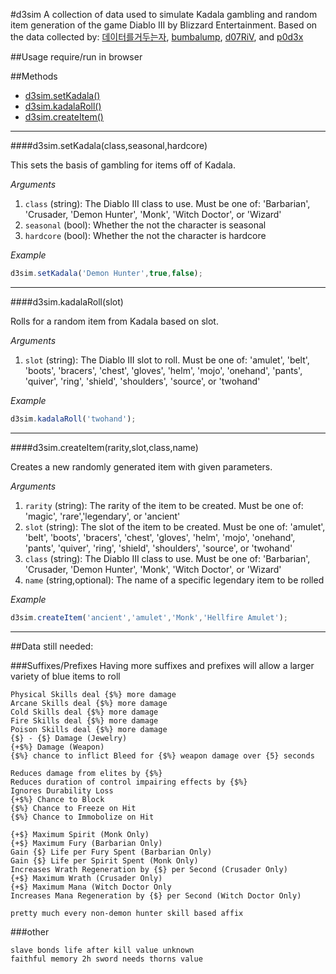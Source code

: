 #d3sim
A collection of data used to simulate Kadala gambling and random item generation of the game Diablo III by Blizzard Entertainment. Based on the data collected by:
[데이터를거두는자](https://docs.google.com/spreadsheets/d/1Ne3aqWO_UyE3yQhtbBPm1BcoRK3OsNMwwmDTbYLefzY/edit#gid=1902649360), [bumbalump](http://www.reddit.com/user/bumbalump), [d07RiV](http://www.reddit.com/user/d07RiV), and [p0d3x](http://www.reddit.com/user/p0d3x)


##Usage
require/run in browser


##Methods
* [d3sim.setKadala()](#d3simsetkadalaclassseasonalhardcore)
* [d3sim.kadalaRoll()](#d3simkadalarollslot)
* [d3sim.createItem()](#d3simcreateitemrarityclassname)

---

####d3sim.setKadala(class,seasonal,hardcore)

This sets the basis of gambling for items off of Kadala.

*Arguments*

1. `class` (string): The Diablo III class to use. Must be one of: 'Barbarian', 'Crusader, 'Demon Hunter', 'Monk', 'Witch Doctor', or 'Wizard'
2. `seasonal` (bool): Whether the not the character is seasonal
3. `hardcore` (bool): Whether the not the character is hardcore

*Example*

```javascript
d3sim.setKadala('Demon Hunter',true,false);
```

---
####d3sim.kadalaRoll(slot)

Rolls for a random item from Kadala based on slot.

*Arguments*

1. `slot` (string): The Diablo III slot to roll. Must be one of: 'amulet', 'belt', 'boots', 'bracers', 'chest', 'gloves', 'helm', 'mojo', 'onehand', 'pants', 'quiver', 'ring', 'shield', 'shoulders', 'source', or 'twohand'

*Example*

```javascript
d3sim.kadalaRoll('twohand');
```

---
####d3sim.createItem(rarity,slot,class,name)

Creates a new randomly generated item with given parameters.

*Arguments*

1. `rarity` (string): The rarity of the item to be created. Must be one of: 'magic', 'rare','legendary', or 'ancient'
2. `slot` (string): The slot of the item to be created. Must be one of: 'amulet', 'belt', 'boots', 'bracers', 'chest', 'gloves', 'helm', 'mojo', 'onehand', 'pants', 'quiver', 'ring', 'shield', 'shoulders', 'source', or 'twohand'
3. `class` (string): The Diablo III class to use. Must be one of: 'Barbarian', 'Crusader, 'Demon Hunter', 'Monk', 'Witch Doctor', or 'Wizard'
4. `name` (string,optional): The name of a specific legendary item to be rolled

*Example*

```javascript
d3sim.createItem('ancient','amulet','Monk','Hellfire Amulet');
```

---
##Data still needed:

###Suffixes/Prefixes
Having more suffixes and prefixes will allow a larger variety of blue items to roll
```
Physical Skills deal {$%} more damage
Arcane Skills deal {$%} more damage
Cold Skills deal {$%} more damage
Fire Skills deal {$%} more damage
Poison Skills deal {$%} more damage
{$} - {$} Damage (Jewelry)
{+$%} Damage (Weapon)
{$%} chance to inflict Bleed for {$%} weapon damage over {5} seconds

Reduces damage from elites by {$%}
Reduces duration of control impairing effects by {$%}
Ignores Durability Loss
{+$%} Chance to Block
{$%} Chance to Freeze on Hit
{$%} Chance to Immobolize on Hit

{+$} Maximum Spirit (Monk Only)
{+$} Maximum Fury (Barbarian Only)
Gain {$} Life per Fury Spent (Barbarian Only)
Gain {$} Life per Spirit Spent (Monk Only)
Increases Wrath Regeneration by {$} per Second (Crusader Only)
{+$} Maximum Wrath (Crusader Only)
{+$} Maximum Mana (Witch Doctor Only
Increases Mana Regeneration by {$} per Second (Witch Doctor Only)

pretty much every non-demon hunter skill based affix
```

###other
```
slave bonds life after kill value unknown
faithful memory 2h sword needs thorns value
```